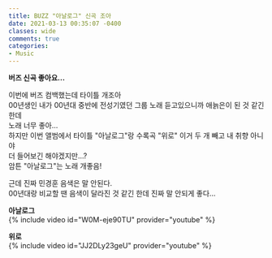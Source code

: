 ```yaml
---
title: BUZZ "아날로그" 신곡 조아
date: 2021-03-13 00:35:07 -0400
classes: wide
comments: true
categories:
- Music
---
```

**버즈 신곡 좋아요...**      

이번에 버즈 컴백했는데 타이틀 개조아     
00년생인 내가 00년대 중반에 전성기였던 그룹 노래 듣고있으니까 애늙은이 된 것 같긴 한데    
노래 너무 좋아...    
하지만 이번 앨범에서 타이틀 "아날로그"랑 수록곡 "위로" 이거 두 개 빼고 내 취향 아니야    
더 들어보긴 해야겠지만...?     
암튼 "아날로그"는 노래 개좋음!     

근데 진짜 민경훈 음색은 말 안된다.     
00년대랑 비교할 땐 음색이 달라진 것 같긴 한데 진짜 말 안되게 좋다...     


**아날로그**    
{% include video id="W0M-eje90TU" provider="youtube" %}     

**위로**   
{% include video id="JJ2DLy23geU" provider="youtube" %}
